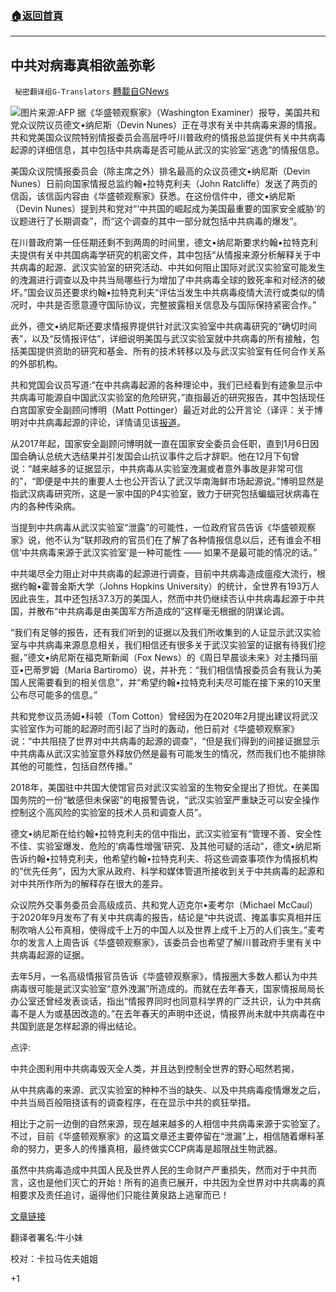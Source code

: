 ###  [:house:返回首頁](https://github.com/ourhimalayas/txt)
---

## 中共对病毒真相欲盖弥彰
` 秘密翻译组G-Translators` [轉載自GNews](https://gnews.org/zh-hans/745538/)

![]()![](https://gnews.org/wp-content/uploads/2021/01/1-35.png)图片来源:AFP
据《华盛顿观察家》（Washington Examiner）报导，美国共和党众议院议员德文•纳尼斯（Devin Nunes）正在寻求有关中共病毒来源的情报。共和党美国众议院特别情报委员会高层呼吁川普政府的情报总监提供有关中共病毒起源的详细信息，其中包括中共病毒是否可能从武汉的实验室“逃逸”的情报信息。

美国众议院情报委员会（除主席之外）排名最高的众议员德文•纳尼斯（Devin Nunes）日前向国家情报总监约翰•拉特克利夫（John Ratcliffe）发送了两页的信函，该信函内容由《华盛顿观察家》获悉。在这份信件中，德文•纳尼斯（Devin Nunes）提到共和党对“‘中共国的崛起成为美国最重要的国家安全威胁’的议题进行了长期调查”，而“这个调查的其中一部分就包括中共病毒的爆发”。

在川普政府第一任任期还剩不到两周的时间里，德文•纳尼斯要求约翰•拉特克利夫提供有关中共国病毒学研究的机密文件，其中包括“从情报来源分析解释关于中共病毒的起源、武汉实验室的研究活动、中共如何阻止国际对武汉实验室可能发生的洩漏进行调查以及中共当局哪些行为增加了中共病毒全球的致死率和对经济的破坏。”国会议员还要求约翰•拉特克利夫“评估当发生中共病毒疫情大流行或类似的情况时，中共是否愿意遵守国际协议，完整披露相关信息及与国际保持紧密合作。”

此外，德文•纳尼斯还要求情报界提供针对武汉实验室中共病毒研究的“确切时间表”，以及“反情报评估”，详细说明美国与武汉实验室就中共病毒的所有接触，包括美国提供资助的研究和基金、所有的技术转移以及与武汉实验室有任何合作关系的外部机构。

共和党国会议员写道:“在中共病毒起源的各种理论中，我们已经看到有迹象显示中共病毒可能源自中国武汉实验室的危险研究，”直指最近的研究报告，其中包括现任白宫国家安全副顾问博明（Matt Pottinger）最近对此的公开言论（译评：关于博明对中共病毒起源的评论，详情请见该[报道](https://www.dailymail.co.uk/news/article-9106951/Lab-leak-credible-source-coronavirus-outbreak-says-government-official.html)。

从2017年起，国家安全副顾问博明就一直在国家安全委员会任职，直到1月6日因国会确认总统大选结果并引发国会山抗议事件之后才辞职。他在12月下旬曾说：“越来越多的证据显示，中共病毒从实验室洩漏或者意外事故是非常可信的”，“即便是中共的重要人士也公开否认了武汉华南海鲜市场起源说。”博明显然是指武汉病毒研究所，这是一家中国的P4实验室，致力于研究包括蝙蝠冠状病毒在内的各种传染病。

当提到中共病毒从武汉实验室“泄露”的可能性，一位政府官员告诉《华盛顿观察家》说，他不认为“联邦政府的官员们在了解了各种情报信息以后，还有谁会不相信‘中共病毒来源于武汉实验室’是一种可能性 —— 如果不是最可能的情况的话。”

中共竭尽全力阻止对中共病毒的起源进行调查，目前中共病毒造成瘟疫大流行，根据约翰•霍普金斯大学（Johns Hopkins University）的统计，全世界有193万人因此丧生，其中还包括37.3万的美国人，然而中共仍继续否认中共病毒起源于中共国，并散布“中共病毒是由美国军方所造成的”这样毫无根据的阴谋论调。

“我们有足够的报告，还有我们听到的证据以及我们所收集到的人证显示武汉实验室与中共病毒来源息息相关，我们相信还有很多关于武汉实验室的证据有待我们挖掘，”德文•纳尼斯在福克斯新闻（Fox News）的《周日早晨谈未来》对主播玛丽亚•巴蒂罗姆（Maria Bartiromo）说，并补充：“我们相信情报委员会有我认为美国人民需要看到的相关信息”，并“希望约翰•拉特克利夫尽可能在接下来的10天里公布尽可能多的信息。”

共和党参议员汤姆•科顿（Tom Cotton）曾经因为在2020年2月提出建议将武汉实验室作为可能的起源时而引起了当时的轰动，他日前对《华盛顿观察家》说：“中共阻挠了世界对中共病毒的起源的调查”，“但是我们得到的间接证据显示中共病毒从武汉实验室意外释放仍然是最有可能发生的情况，然而我们也不能排除其他的可能性，包括自然传播。”

2018年，美国驻中共国大使馆官员对武汉实验室的生物安全提出了担忧。在美国国务院的一份“敏感但未保密”的电报警告说，“武汉实验室严重缺乏可以安全操作控制这个高风险的实验室的技术人员和调查人员”。

德文•纳尼斯在给约翰•拉特克利夫的信中指出，武汉实验室有“管理不善、安全性不佳、实验室爆发、危险的‘病毒性增强’研究、及其他可疑的活动”，德文•纳尼斯告诉约翰•拉特克利夫，他希望约翰•拉特克利夫、将这些调查事项作为情报机构的“优先任务”，因为大家从政府、科学和媒体管道所接收到关于中共病毒的起源和对中共所作所为的解释存在很大的差异。

众议院外交事务委员会高级成员、共和党人迈克尔•麦考尔（Michael McCaul）于2020年9月发布了有关中共病毒的报告，结论是“中共说谎、掩盖事实真相并压制吹哨人公布真相，使得成千上万的中国人以及世界上成千上万的人们丧生。”麦考尔的发言人上周告诉《华盛顿观察家》，该委员会也希望了解川普政府手里有关中共病毒起源的证据。

去年5月，一名高级情报官员告诉《华盛顿观察家》，情报圈大多数人都认为中共病毒很可能是武汉实验室“意外洩漏”所造成的。而就在去年春天，国家情报局局长办公室还曾经发表谈话，指出“情报界同时也同意科学界的广泛共识，认为中共病毒不是人为或基因改造的。”在去年春天的声明中还说，情报界尚未就中共病毒在中共国到底是怎样起源的得出结论。

点评:

中共企图利用中共病毒毁灭全人类，并且达到控制全世界的野心昭然若揭，

从中共病毒的来源、武汉实验室的种种不当的缺失、以及中共病毒疫情爆发之后，中共当局百般阻挠该有的调查程序，在在显示中共的疯狂举措。

相比于之前一边倒的自然来源，现在越来越多的人相信中共病毒来源于实验室了。不过，目前《华盛顿观察家》的这篇文章还主要停留在“泄漏”上，相信随着爆料革命的努力，更多人的传播真相，最终做实CCP病毒是超限战生物武器。

虽然中共病毒造成中共国人民及世界人民的生命财产严重损失，然而对于中共而言，这也是他们灭亡的开始！所有的追责已展开，中共因为全世界对中共病毒的真相要求及责任追讨，逼得他们只能往黄泉路上逃窜而已！

[文章链接](https://www.washingtonexaminer.com/news/devin-nunes-coronavirus-origins-wuhan-lab-john-ratcliffe)

翻译者署名:牛小妹

校对：卡拉马佐夫姐姐

+1
